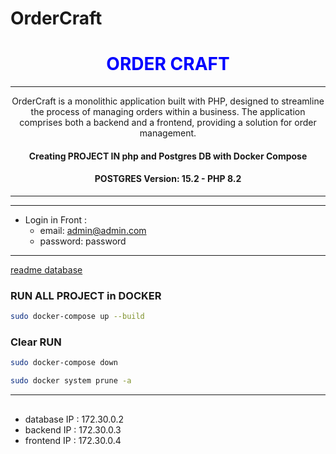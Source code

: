 # OrderCraft



<div style="text-align: center;"><h1 style="color:blue"> ORDER CRAFT  </h1><hr> 

  OrderCraft is a monolithic application built with PHP, designed to streamline the process of managing orders within a business. The application comprises both a backend and a frontend, providing a  solution for order management.


#### Creating PROJECT IN php and Postgres DB with Docker Compose


#### POSTGRES Version: 15.2 - PHP 8.2

<hr>

</div>


<hr>

 - Login in Front : 
    - email: admin@admin.com
    - password: password

<hr>

[readme database](database/README.md) 

### RUN ALL PROJECT in DOCKER


```bash
sudo docker-compose up --build
```

### Clear RUN
```bash
sudo docker-compose down
```

```bash
sudo docker system prune -a
```

<hr>

## 
 - database IP : 172.30.0.2
 - backend IP : 172.30.0.3
 - frontend IP : 172.30.0.4


